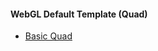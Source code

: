 <h4>WebGL Default Template (Quad)</h4>
<ul>
  <li><a href="https://scahp.github.io/Potential/WebGL/01_BasicQuad/index.html">Basic Quad</a></li>
</ul>

